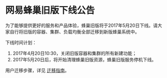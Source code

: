 # 网易蜂巢旧版下线公告

为了能够提供更好的服务和产品体验，蜂巢旧版将于2017年5月20日下线。请大家自行将旧版的容器、集群、负载均衡全部迁移到新版蜂巢系统中。

下线时间计划：
1. 2017年4月20日10:30，关闭旧版容器和集群的所有新建功能；
2. 2017年5月20日后，将开始清理蜂巢旧版资源，蜂巢旧版服务停机下线。

用户迁移步骤，详见 [迁移指南](http://support.c.163.com/md.html#!计算服务/容器管理/使用指南/迁移指南.md)。